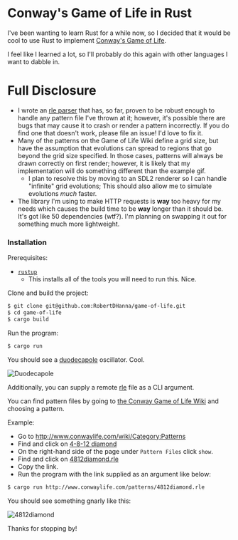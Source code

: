 # Conway's Game of Life in Rust

I've been wanting to learn Rust for a while now, so I decided that
it would be cool to use Rust to implement [Conway's Game of Life](https://en.wikipedia.org/wiki/Conway%27s_Game_of_Life).

I feel like I learned a lot, so I'll probably do this again with
other languages I want to dabble in.

# Full Disclosure

- I wrote an [rle parser](http://www.conwaylife.com/wiki/Run_Length_Encoded) that has, so far, proven to be robust enough to handle any pattern file I've thrown at it; however, it's possible there are bugs that may cause it to crash or render a pattern incorrectly. If you do find one that doesn't work, please file an issue! I'd love to fix it.
- Many of the patterns on the Game of Life Wiki define a grid size, but have the assumption that evolutions can spread to regions that go beyond the grid size specified. In those cases, patterns will always be drawn correctly on first render; however, it is likely that my implementation will do something different than the example gif.
  - I plan to resolve this by moving to an SDL2 renderer so I can handle "infinite" grid evolutions; This should also allow me to simulate evolutions _much_ faster.
- The library I'm using to make HTTP requests is **way** too heavy for my needs which causes the build time to be **way** longer than it should be. It's got like 50 dependencies (wtf?). I'm planning on swapping it out for something much more lightweight.

### Installation

Prerequisites:

- [`rustup`](https://www.rust-lang.org/tools/install)
  - This installs all of the tools you will need to run this. Nice.

Clone and build the project:

```sh
$ git clone git@github.com:RobertDHanna/game-of-life.git
$ cd game-of-life
$ cargo build
```

Run the program:

```sh
$ cargo run
```

You should see a [duodecapole](http://www.conwaylife.com/wiki/Duodecapole) oscillator. Cool.

![Duodecapole](https://media.giphy.com/media/UpJXoUTZWRIju2Jy7W/giphy.gif)

Additionally, you can supply a remote [rle](http://www.conwaylife.com/wiki/Run_Length_Encoded) file as a CLI argument.

You can find pattern files by going to [the Conway Game of Life Wiki](http://www.conwaylife.com/wiki/Category:Patterns) and choosing a pattern.

Example:

- Go to http://www.conwaylife.com/wiki/Category:Patterns
- Find and click on [4-8-12 diamond](http://www.conwaylife.com/wiki/4-8-12_diamond)
- On the right-hand side of the page under `Pattern Files` click `show`.
- Find and click on [4812diamond.rle](http://www.conwaylife.com/patterns/4812diamond.rle)
- Copy the link.
- Run the program with the link supplied as an argument like below:

```sh
$ cargo run http://www.conwaylife.com/patterns/4812diamond.rle
```

You should see something gnarly like this:

![4812diamond](https://media.giphy.com/media/S6MhJJcRPDE39HpIh1/giphy.gif)

Thanks for stopping by!
